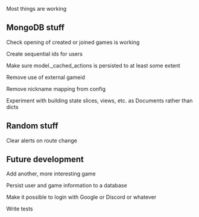Most things are working


MongoDB stuff
-------------

Check opening of created or joined games is working

Create sequential ids for users

Make sure model._cached_actions is persisted to at least some extent

Remove use of external gameid

Remove nickname mapping from config

Experiment with building state slices, views, etc. as Documents rather than dicts


Random stuff
------------

Clear alerts on route change


Future development
------------------

Add another, more interesting game

Persist user and game information to a database

Make it possible to login with Google or Discord or whatever

Write tests